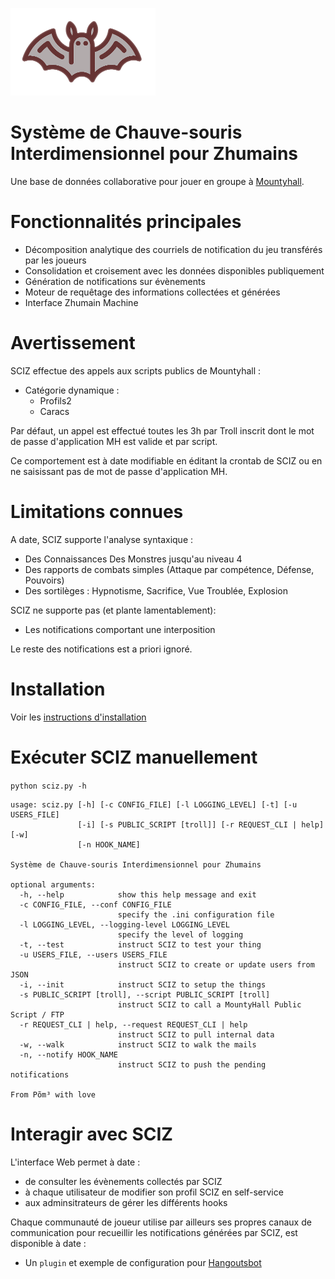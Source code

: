 ![SCIZ LOGO](web/public/images/sciz-logo-quarter.png)
# Système de Chauve-souris Interdimensionnel pour Zhumains

Une base de données collaborative pour jouer en groupe à [Mountyhall](https://www.mountyhall.com).

# Fonctionnalités principales

* Décomposition analytique des courriels de notification du jeu transférés par les joueurs
* Consolidation et croisement avec les données disponibles publiquement
* Génération de notifications sur évènements
* Moteur de requêtage des informations collectées et générées
* Interface Zhumain Machine

# Avertissement

SCIZ effectue des appels aux scripts publics de Mountyhall :
  - Catégorie dynamique :
    - Profils2
    - Caracs

Par défaut, un appel est effectué toutes les 3h par Troll inscrit dont le mot de passe d'application MH est valide et par script.

Ce comportement est à date modifiable en éditant la crontab de SCIZ ou en ne saisissant pas de mot de passe d'application MH.

# Limitations connues

A date, SCIZ supporte l'analyse syntaxique :
  * Des Connaissances Des Monstres jusqu'au niveau 4
  * Des rapports de combats simples (Attaque par compétence, Défense, Pouvoirs)
  * Des sortilèges : Hypnotisme, Sacrifice, Vue Troublée, Explosion

SCIZ ne supporte pas (et plante lamentablement):
  * Les notifications comportant une interposition

Le reste des notifications est a priori ignoré.

# Installation
Voir les [instructions d'installation](INSTALL.md)

# Exécuter SCIZ manuellement
```python sciz.py -h```

```
usage: sciz.py [-h] [-c CONFIG_FILE] [-l LOGGING_LEVEL] [-t] [-u USERS_FILE]
               [-i] [-s PUBLIC_SCRIPT [troll]] [-r REQUEST_CLI | help] [-w]
               [-n HOOK_NAME]

Système de Chauve-souris Interdimensionnel pour Zhumains

optional arguments:
  -h, --help            show this help message and exit
  -c CONFIG_FILE, --conf CONFIG_FILE
                        specify the .ini configuration file
  -l LOGGING_LEVEL, --logging-level LOGGING_LEVEL
                        specify the level of logging
  -t, --test            instruct SCIZ to test your thing
  -u USERS_FILE, --users USERS_FILE
                        instruct SCIZ to create or update users from JSON
  -i, --init            instruct SCIZ to setup the things
  -s PUBLIC_SCRIPT [troll], --script PUBLIC_SCRIPT [troll]
                        instruct SCIZ to call a MountyHall Public Script / FTP
  -r REQUEST_CLI | help, --request REQUEST_CLI | help
                        instruct SCIZ to pull internal data
  -w, --walk            instruct SCIZ to walk the mails
  -n, --notify HOOK_NAME
                        instruct SCIZ to push the pending notifications

From Põm³ with love
```

# Interagir avec SCIZ

L'interface Web permet à date :
  - de consulter les évènements collectés par SCIZ
  - à chaque utilisateur de modifier son profil SCIZ en self-service
  - aux adminsitrateurs de gérer les différents hooks

Chaque communauté de joueur utilise par ailleurs ses propres canaux de communication pour recueillir les notifications générées par SCIZ, est disponible à date :
  * Un ```plugin``` et exemple de configuration pour [Hangoutsbot](https://github.com/hangoutsbot/hangoutsbot)
